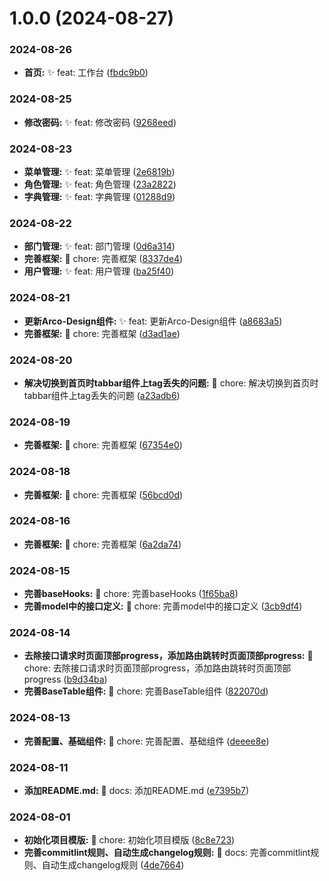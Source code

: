 # 1.0.0 (2024-08-27)


### 2024-08-26

* **首页:** ✨ feat: 工作台 ([fbdc9b0](https://github.com/jianfengtheboy/web-admin-ui/commit/fbdc9b0))


### 2024-08-25

* **修改密码:** ✨ feat: 修改密码 ([9268eed](https://github.com/jianfengtheboy/web-admin-ui/commit/9268eed))


### 2024-08-23

* **菜单管理:** ✨ feat: 菜单管理 ([2e6819b](https://github.com/jianfengtheboy/web-admin-ui/commit/2e6819b))
* **角色管理:** ✨ feat: 角色管理 ([23a2822](https://github.com/jianfengtheboy/web-admin-ui/commit/23a2822))
* **字典管理:** ✨ feat: 字典管理 ([01288d9](https://github.com/jianfengtheboy/web-admin-ui/commit/01288d9))


### 2024-08-22

* **部门管理:** ✨ feat: 部门管理 ([0d6a314](https://github.com/jianfengtheboy/web-admin-ui/commit/0d6a314))
* **完善框架:** 🧱 chore: 完善框架 ([8337de4](https://github.com/jianfengtheboy/web-admin-ui/commit/8337de4))
* **用户管理:** ✨ feat: 用户管理 ([ba25f40](https://github.com/jianfengtheboy/web-admin-ui/commit/ba25f40))


### 2024-08-21

* **更新Arco-Design组件:** ✨ feat: 更新Arco-Design组件 ([a8683a5](https://github.com/jianfengtheboy/web-admin-ui/commit/a8683a5))
* **完善框架:** 🧱 chore: 完善框架 ([d3ad1ae](https://github.com/jianfengtheboy/web-admin-ui/commit/d3ad1ae))


### 2024-08-20

* **解决切换到首页时tabbar组件上tag丢失的问题:** 🧱 chore: 解决切换到首页时tabbar组件上tag丢失的问题 ([a23adb6](https://github.com/jianfengtheboy/web-admin-ui/commit/a23adb6))


### 2024-08-19

* **完善框架:** 🧱 chore: 完善框架 ([67354e0](https://github.com/jianfengtheboy/web-admin-ui/commit/67354e0))


### 2024-08-18

* **完善框架:** 🧱 chore: 完善框架 ([56bcd0d](https://github.com/jianfengtheboy/web-admin-ui/commit/56bcd0d))


### 2024-08-16

* **完善框架:** 🧱 chore: 完善框架 ([6a2da74](https://github.com/jianfengtheboy/web-admin-ui/commit/6a2da74))


### 2024-08-15

* **完善baseHooks:** 🧱 chore: 完善baseHooks ([1f65ba8](https://github.com/jianfengtheboy/web-admin-ui/commit/1f65ba8))
* **完善model中的接口定义:** 🧱 chore: 完善model中的接口定义 ([3cb9df4](https://github.com/jianfengtheboy/web-admin-ui/commit/3cb9df4))


### 2024-08-14

* **去除接口请求时页面顶部progress，添加路由跳转时页面顶部progress:** 🧱 chore: 去除接口请求时页面顶部progress，添加路由跳转时页面顶部progress ([b9d34ba](https://github.com/jianfengtheboy/web-admin-ui/commit/b9d34ba))
* **完善BaseTable组件:** 🧱 chore: 完善BaseTable组件 ([822070d](https://github.com/jianfengtheboy/web-admin-ui/commit/822070d))


### 2024-08-13

* **完善配置、基础组件:** 🧱 chore: 完善配置、基础组件 ([deeee8e](https://github.com/jianfengtheboy/web-admin-ui/commit/deeee8e))


### 2024-08-11

* **添加README.md:** 📝 docs: 添加README.md ([e7395b7](https://github.com/jianfengtheboy/web-admin-ui/commit/e7395b7))


### 2024-08-01

* **初始化项目模版:** 🧱 chore: 初始化项目模版 ([8c8e723](https://github.com/jianfengtheboy/web-admin-ui/commit/8c8e723))
* **完善commitlint规则、自动生成changelog规则:** 📝 docs: 完善commitlint规则、自动生成changelog规则 ([4de7664](https://github.com/jianfengtheboy/web-admin-ui/commit/4de7664))



